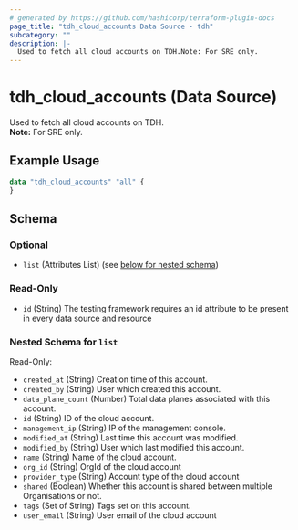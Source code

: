 ```yaml
---
# generated by https://github.com/hashicorp/terraform-plugin-docs
page_title: "tdh_cloud_accounts Data Source - tdh"
subcategory: ""
description: |-
  Used to fetch all cloud accounts on TDH.Note: For SRE only.
---
```


# tdh_cloud_accounts (Data Source)

Used to fetch all cloud accounts on TDH.<br>**Note:** For SRE only.

## Example Usage

```terraform
data "tdh_cloud_accounts" "all" {
}
```

<!-- schema generated by tfplugindocs -->
## Schema

### Optional

- `list` (Attributes List) (see [below for nested schema](#nestedatt--list))

### Read-Only

- `id` (String) The testing framework requires an id attribute to be present in every data source and resource

<a id="nestedatt--list"></a>
### Nested Schema for `list`

Read-Only:

- `created_at` (String) Creation time of this account.
- `created_by` (String) User which created this account.
- `data_plane_count` (Number) Total data planes associated with this account.
- `id` (String) ID of the cloud account.
- `management_ip` (String) IP of the management console.
- `modified_at` (String) Last time this account was modified.
- `modified_by` (String) User which last modified this account.
- `name` (String) Name of the cloud account.
- `org_id` (String) OrgId of the cloud account
- `provider_type` (String) Account type of the cloud account
- `shared` (Boolean) Whether this account is shared between multiple Organisations or not.
- `tags` (Set of String) Tags set on this account.
- `user_email` (String) User email of the cloud account



